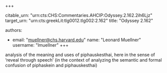 +++


citable_urn: "urn:cts:CHS:Commentaries.AHCIP:Odyssey.2.162.2ih6Ljz"
target_urn: "urn:cts:greekLit:tlg0012.tlg002:2.162"
title: "Odyssey 2.162"

authors:
- email: "muellner@chs.harvard.edu"
  name: "Leonard Muellner"
  username: "lmuellner"
+++

<p>analysis of the meaning and uses of piphauskesthai, here in the sense of ‘reveal through speech’ (in the context of analyzing the semantic and formal confusion of piphaskein and piphauskesthai)</p>